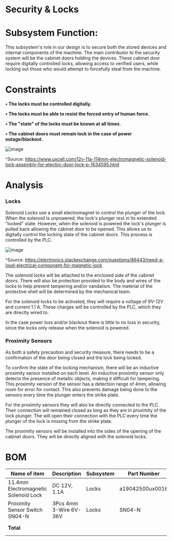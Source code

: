 # Security & Locks

# Subsystem Function:
This subsystem's role in our design is to secure both the stored devices and internal components of the machine. The main contributor to the security system will be the cabinet doors holding the devices. These cabinet door require digitally controlled locks, allowing access to verified users, while locking out those who would attempt to forcefully steal from the machine.


# Constraints

**• The locks must be controlled digitally.**
 
**• The locks must be able to resist the forced entry of human force.**

**• The "state" of the locks must be known at all times.**
	
**• The cabinet doors must remain lock in the case of power outage/blackout.**

![image](https://user-images.githubusercontent.com/100805322/204165855-432babae-403e-43d8-9ac5-47d1b4751871.png)

^Source: https://www.uxcell.com/12v-11a-114mm-electromagnetic-solenoid-lock-assembly-for-electirc-door-lock-p-1634595.html



# Analysis

### Locks
Solenoid Locks use a small electromagnet to control the plunger of the lock. When the solenoid is unpowered, the lock's plunger rest in its extended "locked" state. However, when the solenoid is powered the lock's plunger is pulled back allowing the cabinet door to be opened. This allows us to digitally control the locking state of the cabinet doors. This process is controlled by the PLC.


![image](https://user-images.githubusercontent.com/100805322/204165866-72be5f6f-c642-4785-93bd-949e7801c4d6.png)

^Source: https://electronics.stackexchange.com/questions/86443/need-a-loud-electrical-component-for-magnetic-lock


The solenoid locks will be attached to the enclosed side of the cabinet doors. There will also be protection provided to the body and wires of the locks to help prevent tampering and/or vandalism. The material of the protective shell will be determined by the mechanical team.

For the solenoid locks to be activated, they will require a voltage of 9V-12V and current 1.1 A. These charges will be controlled by the PLC, which they are directly wired to.

In the case power loss and/or blackout there is little to no loss in security, since the locks only release when the solenoid is powered. 

### Proximity Sensors
As both a safety precaution and security measure, there needs to be a confirmation of the door being closed and the lock being locked.

To confirm the state of the locking mechanism, there will be an inductive proximity sensor installed on each level. An inductive proximity sensor only detects the presence of metallic objects, making it difficult for tampering. This proximity version of the sensor has a detection range of 4mm, allowing room for error for contact. This also prevents damage being done to the sensors every time the plunger enters the strike plate. 

For the proximity sensors they will also be directly connected to the  PLC. Their connection will remained closed as long as they are in proximity of the lock plunger. The will open their connection with the PLC every time the plunger of the lock is missing from the strike plate.

The proximity sensors will be installed into the sides of the opening of the cabinet doors. They will be directly aligned with the solenoid locks.




# BOM
| Name of item | Description | Subsystem | Part Number | Manufacturer | Quantity | Price | Total |
|--------------|-------------|-----------|-------------|--------------|----------|-------|-------|
|11.4mm Electromagnetic Solenoid Lock| DC 12V, 1.1A | Locks | a19042500ux0016 | uxcell | 3 | $12.49 | $37.47 |
|Proximity Sensor Switch SN04-N| 3Pcs 4mm 3-Wire 6V-36V |Locks| SN04-N |RATTMMOTOR | 1 | $13.00 | $13.00 |
| **Total** | | | | **Total Components** | 4 | **Total Cost** | $50.47 |


